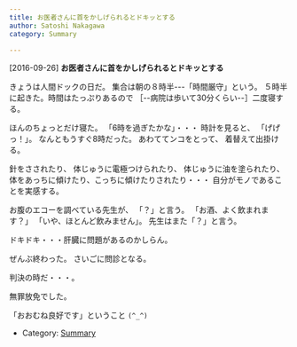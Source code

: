 ```yaml
---
title: お医者さんに首をかしげられるとドキッとする
author: Satoshi Nakagawa
category: Summary

---
```


[2016-09-26] **お医者さんに首をかしげられるとドキッとする** 

 きょうは人間ドックの日だ。
集合は朝の８時半---「時間厳守」という。
５時半に起きた。時間はたっぷりあるので
［--病院は歩いて30分くらい--］二度寝する。

 ほんのちょっとだけ寝た。
「6時を過ぎたかな」・・・
時計を見ると、
「げげっ！」。
なんともうすぐ8時だった。
あわててンコをとって、
着替えて出掛ける。

 針をさされたり、
体じゅうに電極つけられたり、
体じゅうに油を塗られたり、
体をあっちに傾けたり、こっちに傾けたりされたり・・・
自分がモノであることを実感する。

 お腹のエコーを調べている先生が、
「？」と言う。
「お酒、よく飲まれます？」
「いや、ほとんど飲みません」。
先生はまた「？」と言う。

 ドキドキ・・・肝臓に問題があるのかしらん。

 ぜんぶ終わった。
さいごに問診となる。

 判決の時だ・・・。

<!--more-->

 無罪放免でした。

 「おおむね良好です」ということ `(^_^)`

- Category: [Summary](https://merapano.github.io/categories.html#Summary)

